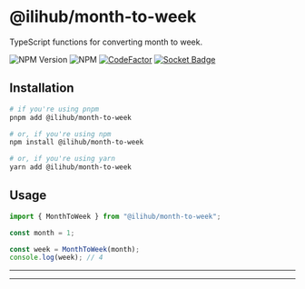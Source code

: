 # @ilihub/month-to-week

TypeScript functions for converting month to week.

![NPM Version](https://img.shields.io/npm/v/%40ilihub%2Fmonth-to-week?color=33cd56&logo=npm)
![NPM](https://img.shields.io/npm/l/%40ilihub%2Fmonth-to-week)
[![CodeFactor](https://www.codefactor.io/repository/github/ilihub/npm/badge)](https://www.codefactor.io/repository/github/ilihub/npm)
[![Socket Badge](https://socket.dev/api/badge/npm/package/@ilihub/month-to-week)](https://socket.dev/npm/package/@ilihub/month-to-week)

## Installation

```bash
# if you're using pnpm
pnpm add @ilihub/month-to-week

# or, if you're using npm
npm install @ilihub/month-to-week

# or, if you're using yarn
yarn add @ilihub/month-to-week
```

## Usage

```javascript
import { MonthToWeek } from "@ilihub/month-to-week";

const month = 1;

const week = MonthToWeek(month);
console.log(week); // 4
```

---

<!-- sponsors_and_backers_section_start -->

<!-- sponsors_and_backers_section_end -->

---
